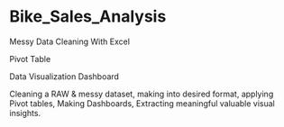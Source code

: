 
# Bike_Sales_Analysis

Messy Data Cleaning With Excel

Pivot Table

Data Visualization Dashboard

Cleaning a RAW & messy dataset, making into desired format, applying Pivot tables, Making Dashboards, Extracting meaningful valuable visual insights.








